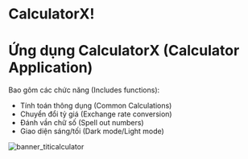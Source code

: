 # CalculatorX!

# Ứng dụng CalculatorX (Calculator Application)

Bao gôm các chức năng (Includes functions):
 - Tính toán thông dụng (Common Calculations)
 - Chuyển đổi tỷ giá (Exchange rate conversion)
 - Đánh vần chữ số (Spell out numbers)
 - Giao diện sáng/tối (Dark mode/Light mode)

![banner_titicalculator](https://user-images.githubusercontent.com/63950809/200575688-39c6f829-8200-4d1b-b64f-a28020ab3d45.png)
